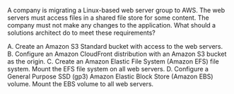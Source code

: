 A company is migrating a Linux-based web server group to AWS. The web servers must access files in a shared file store for some content. The company must not make any changes to the application. What should a solutions architect do to meet these requirements? 

A. Create an Amazon S3 Standard bucket with access to the web servers. 
B. Configure an Amazon CloudFront distribution with an Amazon S3 bucket as the origin. 
C. Create an Amazon Elastic File System (Amazon EFS) file system. Mount the EFS file system on all web servers. 
D. Configure a General Purpose SSD (gp3) Amazon Elastic Block Store (Amazon EBS) volume. Mount the EBS volume to all web servers.